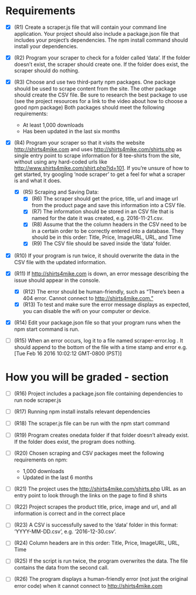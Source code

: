 # Requirements

  - [x] (R1) Create a scraper.js file that will contain your command line application. Your project should also include a package.json file that includes your project’s dependencies. The npm install command should install your dependencies.

  - [x] (R2) Program your scraper to check for a folder called ‘data’. If the folder doesn’t exist, the scraper should create one. If the folder does exist, the scraper should do nothing.

  - [x] (R3) Choose and use two third-party npm packages. One package should be used to scrape content from the site. The other package should create the CSV file. Be sure to research the best package to use (see the project resources for a link to the video about how to choose a good npm package) Both packages should meet the following requirements:
    - At least 1,000 downloads
    - Has been updated in the last six months

  - [x] (R4) Program your scraper so that it visits the website http://shirts4mike.com and uses http://shirts4mike.com/shirts.php as single entry point to scrape information for 8 tee-shirts from the site, without using any hard-coded urls like http://www.shirts4mike.com/shirt.php?id=101. If you’re unsure of how to get started, try googling ‘node scraper’ to get a feel for what a scraper is and what it does.

    - [x] (R5) Scraping and Saving Data:
      - [x] (R6) The scraper should get the price, title, url and image url from the product page and save this information into a CSV file.
      - [x] (R7) The information should be stored in an CSV file that is named for the date it was created, e.g. 2016-11-21.csv.
      - [x] (R8) Assume that the the column headers in the CSV need to be in a certain order to be correctly entered into a database. They should be in this order: Title, Price, ImageURL, URL, and Time
      - [x] (R9) The CSV file should be saved inside the ‘data’ folder.

  - [x] (R10) If your program is run twice, it should overwrite the data in the CSV file with the updated information.
  - [x] (R11) If http://shirts4mike.com is down, an error message describing the issue should appear in the console.

    - [x] (R12) The error should be human-friendly, such as “There’s been a 404 error. Cannot connect to http://shirts4mike.com.”
    - [x] (R13) To test and make sure the error message displays as expected, you can disable the wifi on your computer or device.

  - [x] (R14) Edit your package.json file so that your program runs when the npm start command is run.
  
  - [ ] (R15) When an error occurs, log it to a file named scraper-error.log . It should append to the bottom of the file with a time stamp and error e.g. [Tue Feb 16 2016 10:02:12 GMT-0800 (PST)] <error message> 


# How you will be graded - section

  - [ ] (R16) Project includes a package.json file containing dependencies to run node scraper.js

  - [ ] (R17) Running npm install installs relevant dependencies

  - [ ] (R18) The scraper.js file can be run with the npm start command 

  - [ ] (R19) Program creates onedata folder if that folder doesn’t already exist. If the folder does exist, the program does nothing.

  - [ ] (R20) Chosen scraping and CSV packages meet the following requirements on npm:
    - 1,000 downloads
    - Updated in the last 6 months

  - [ ] (R21) The project uses the http://shirts4mike.com/shirts.php URL as an entry point to look through the links on the page to find 8 shirts

  - [ ] (R22) Project scrapes the product title, price, image and url, and all information is correct and in the correct place

  - [ ] (R23) A CSV is successfully saved to the ‘data’ folder in this format: ‘YYYY-MM-DD.csv’, e.g. ‘2016-12-30.csv’.

  - [ ] (R24) Column headers are in this order: Title, Price, ImageURL, URL, Time

  - [ ] (R25) If the script is run twice, the program overwrites the data. The file contains the data from the second call. 

  - [ ] (R26) The program displays a human-friendly error (not just the original error code) when it cannot connect to http://shirts4mike.com
